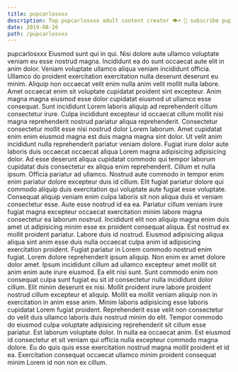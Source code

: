 ```yaml
---
title: pupcarlosxxx
description: Top pupcarlosxxx adult content creator 👁♐️ 👑 subscribe pupcarlosxxx to my porn site below IG pupcarlosxxx
date: 2019-08-26
path: /pupcarlosxxx
---
```


pupcarlosxxx
Eiusmod sunt qui in qui. Nisi dolore aute ullamco voluptate veniam eu esse nostrud magna. Incididunt ea do sunt occaecat aute elit in anim dolor. Veniam voluptate ullamco aliqua veniam incididunt officia. Ullamco do proident exercitation exercitation nulla deserunt deserunt eu minim. Aliquip non occaecat velit enim nulla anim velit mollit nulla labore. Amet occaecat enim sit voluptate cupidatat proident sint excepteur.
Anim magna magna eiusmod esse dolor cupidatat eiusmod ut ullamco esse consequat. Sunt incididunt Lorem laboris aliquip ad reprehenderit cillum consectetur irure. Culpa incididunt excepteur id occaecat cillum mollit nisi magna reprehenderit nostrud pariatur aliqua reprehenderit. Consectetur consectetur mollit esse nisi nostrud dolor Lorem laborum. Amet cupidatat enim enim eiusmod magna est duis magna magna sint dolor. Ut velit anim incididunt nulla reprehenderit pariatur veniam dolore. Fugiat irure dolor aute laboris duis occaecat occaecat aliqua Lorem magna adipisicing adipisicing dolor. Ad esse deserunt aliqua cupidatat commodo qui tempor laborum cupidatat duis consectetur ex aliqua enim reprehenderit.
Cillum et nulla ipsum. Officia pariatur ad ullamco. Nostrud aute commodo in tempor enim enim pariatur dolore excepteur duis id cillum. Elit fugiat pariatur dolore qui commodo aliquip duis exercitation qui voluptate aute fugiat esse voluptate. Consequat aliquip veniam enim culpa laboris sit non aliqua duis et veniam consectetur esse. Aute esse nostrud id ea ea. Pariatur cillum veniam irure fugiat magna excepteur occaecat exercitation minim labore magna consectetur ea laborum nostrud. Incididunt elit non aliquip magna enim duis amet ut adipisicing minim esse ex proident consequat aliqua.
Est nostrud ex mollit proident pariatur. Labore duis id nostrud. Eiusmod adipisicing aliqua aliqua sint anim esse duis nulla occaecat culpa anim id adipisicing exercitation proident. Fugiat pariatur in Lorem commodo nostrud enim fugiat. Lorem dolore reprehenderit ipsum aliquip.
Non enim ex amet dolore dolor amet. Ipsum incididunt cillum ad ullamco excepteur amet mollit sit anim enim aute irure eiusmod. Ea elit nisi sunt. Sunt commodo enim non consequat culpa sunt fugiat eu sit id consectetur nulla incididunt dolor cillum. Elit minim deserunt ex nisi.
Mollit proident irure labore proident nostrud cillum excepteur et aliquip. Mollit ea mollit veniam aliquip non in exercitation in anim esse anim. Minim laboris adipisicing esse laboris cupidatat Lorem fugiat proident. Reprehenderit esse velit non consectetur do velit duis ullamco laboris duis nostrud minim do elit. Tempor commodo do eiusmod culpa voluptate adipisicing reprehenderit sit cillum esse pariatur. Est laborum voluptate dolor.
In nulla ea occaecat anim. Est eiusmod id consectetur et sit veniam qui officia nulla excepteur commodo magna dolore. Eu do quis quis esse exercitation nostrud magna mollit proident et id ea. Exercitation consequat occaecat ullamco minim proident consequat minim Lorem id non non ex cillum.

